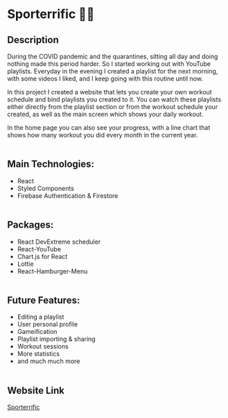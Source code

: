 # Sporterrific :weight_lifting_man:

## Description

During the COVID pandemic and the quarantines, sitting all day and doing nothing made this period harder. So I started working out with YouTube playlists. Everyday in the evening I created a playlist for the next morning, with some videos I liked, and I keep going with this routine until now.

In this project I created a website that lets you create your own workout schedule and bind playlists you created to it. You can watch these playlists either directly from the playlist section or from the workout schedule your created, as well as the main screen which shows your daily workout.

In the home page you can also see your progress, with a line chart that shows how many workout you did every month in the current year.
<br>
<br>

## Main Technologies:

-   React
-   Styled Components
-   Firebase Authentication & Firestore
    <br>
    <br>

## Packages:

-   React DevExtreme scheduler
-   React-YouTube
-   Chart.js for React
-   Lottie
-   React-Hamburger-Menu
    <br>
    <br>

## Future Features:

-   Editing a playlist
-   User personal profile
-   Gameification
-   Playlist importing & sharing
-   Workout sessions
-   More statistics
-   and much much more
    <br>
    <br>

## Website Link

[Sporterrific](https://sporterrific.netlify.app/)
